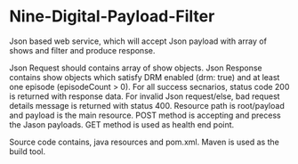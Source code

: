 # Nine-Digital-Payload-Filter
Json based web service, which will accept Json payload with array of shows and filter and produce response.

Json Request should contains array of show objects.
Json Response contains show objects which satisfy DRM enabled (drm: true) and at least one episode (episodeCount > 0).
For all success secnarios, status code 200 is returned with response data.
For invalid Json request/else, bad request details message is returned with status 400.
Resource path is root/payload and payload is the main resource.
POST method is accepting and precess the Jason payloads.
GET method is used as health end point.

Source code contains, java resources and pom.xml.
Maven is used as the build tool.
